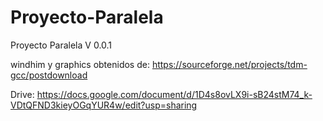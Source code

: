 # Proyecto-Paralela
Proyecto Paralela
V 0.0.1


windhim y graphics obtenidos de: https://sourceforge.net/projects/tdm-gcc/postdownload


Drive: https://docs.google.com/document/d/1D4s8ovLX9i-sB24stM74_k-VDtQFND3kieyOGqYUR4w/edit?usp=sharing
